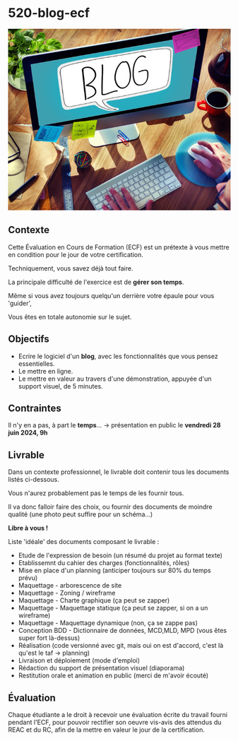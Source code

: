 # 520-blog-ecf

![illustration](./readme-img.jpeg)

## Contexte

Cette Évaluation en Cours de Formation (ECF) est un prétexte à vous mettre en condition pour le jour de votre certification.

Techniquement, vous savez déjà tout faire.

La principale difficulté de l'exercice est de **gérer son temps**.

Même si vous avez toujours quelqu'un derrière votre épaule pour vous 'guider',

Vous êtes en totale autonomie sur le sujet.

## Objectifs

- Ecrire le logiciel d'un **blog**, avec les fonctionnalités que vous pensez essentielles.
- Le mettre en ligne.
- Le mettre en valeur au travers d'une démonstration, appuyée d'un support visuel, de 5 minutes.

## Contraintes

Il n'y en a pas,
à part le **temps**... -> présentation en public le **vendredi 28 juin 2024, 9h**

## Livrable

Dans un contexte professionnel, le livrable doit contenir tous les documents listés ci-dessous.

Vous n'aurez probablement pas le temps de les fournir tous.

Il va donc falloir faire des choix, ou fournir des documents de moindre qualité (une photo peut suffire pour un schéma...)

**Libre à vous !**

Liste 'idéale' des documents composant le livrable :
- Etude de l'expression de besoin (un résumé du projet au format texte)
- Etablissemnt du cahier des charges (fonctionnalités, rôles)
- Mise en place d'un planning (anticiper toujours sur 80% du temps prévu)
- Maquettage - arborescence de site
- Maquettage - Zoning / wireframe
- Maquettage - Charte graphique (ça peut se zapper)
- Maquettage - Maquettage statique (ça peut se zapper, si on a un wireframe)
- Maquettage - Maquettage dynamique (non, ça se zappe pas)
- Conception BDD - Dictionnaire de données, MCD,MLD, MPD (vous êtes super fort là-dessus)
- Réalisation (code versionné avec git, mais oui on est d'accord, c'est là qu'est le taf -> planning)
- Livraison et déploiement (mode d'emploi)
- Rédaction du support de présentation visuel (diaporama)
- Restitution orale et animation en public (merci de m'avoir écouté)

## Évaluation

Chaque étudiante a le droit à recevoir une évaluation écrite du travail fourni pendant l'ECF, pour pouvoir rectifier son oeuvre vis-avis des attendus du REAC et du RC, afin de la mettre en valeur le jour de la certification.